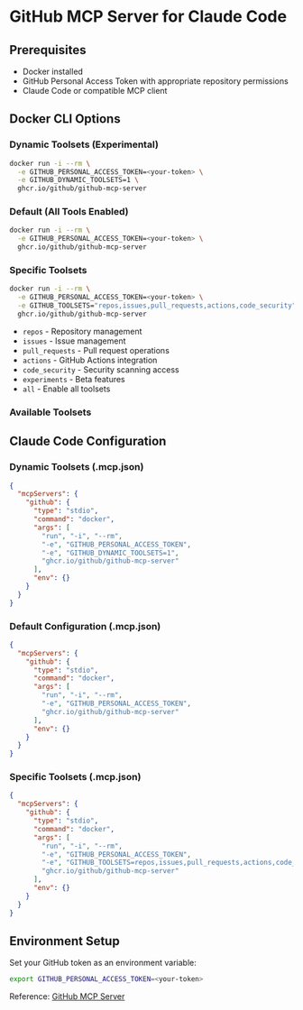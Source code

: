 # GitHub MCP Server for Claude Code

## Prerequisites

- Docker installed
- GitHub Personal Access Token with appropriate repository permissions
- Claude Code or compatible MCP client

## Docker CLI Options

### Dynamic Toolsets (Experimental)

```bash
docker run -i --rm \
  -e GITHUB_PERSONAL_ACCESS_TOKEN=<your-token> \
  -e GITHUB_DYNAMIC_TOOLSETS=1 \
  ghcr.io/github/github-mcp-server
```

### Default (All Tools Enabled)

```bash
docker run -i --rm \
  -e GITHUB_PERSONAL_ACCESS_TOKEN=<your-token> \
  ghcr.io/github/github-mcp-server
```

### Specific Toolsets

```bash
docker run -i --rm \
  -e GITHUB_PERSONAL_ACCESS_TOKEN=<your-token> \
  -e GITHUB_TOOLSETS="repos,issues,pull_requests,actions,code_security" \
  ghcr.io/github/github-mcp-server
```

- `repos` - Repository management
- `issues` - Issue management  
- `pull_requests` - Pull request operations
- `actions` - GitHub Actions integration
- `code_security` - Security scanning access
- `experiments` - Beta features
- `all` - Enable all toolsets

### Available Toolsets

## Claude Code Configuration

### Dynamic Toolsets (.mcp.json)

```json
{
  "mcpServers": {
    "github": {
      "type": "stdio",
      "command": "docker",
      "args": [
        "run", "-i", "--rm",
        "-e", "GITHUB_PERSONAL_ACCESS_TOKEN",
        "-e", "GITHUB_DYNAMIC_TOOLSETS=1",
        "ghcr.io/github/github-mcp-server"
      ],
      "env": {}
    }
  }
}
```

### Default Configuration (.mcp.json)

```json
{
  "mcpServers": {
    "github": {
      "type": "stdio",
      "command": "docker", 
      "args": [
        "run", "-i", "--rm",
        "-e", "GITHUB_PERSONAL_ACCESS_TOKEN",
        "ghcr.io/github/github-mcp-server"
      ],
      "env": {}
    }
  }
}
```

### Specific Toolsets (.mcp.json)

```json
{
  "mcpServers": {
    "github": {
      "type": "stdio", 
      "command": "docker",
      "args": [
        "run", "-i", "--rm",
        "-e", "GITHUB_PERSONAL_ACCESS_TOKEN",
        "-e", "GITHUB_TOOLSETS=repos,issues,pull_requests,actions,code_security",
        "ghcr.io/github/github-mcp-server"
      ],
      "env": {}
    }
  }
}
```

## Environment Setup

Set your GitHub token as an environment variable:

```bash
export GITHUB_PERSONAL_ACCESS_TOKEN=<your-token>
```

Reference: [GitHub MCP Server](https://github.com/github/github-mcp-server)
